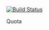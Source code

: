 [![Build Status](https://travis-ci.org/Quota-Billing/Quota.svg?branch=master)](https://travis-ci.org/Quota-Billing/Quota)

Quota

